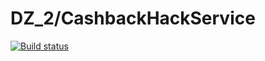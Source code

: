 # DZ_2/CashbackHackService
[![Build status](https://ci.appveyor.com/api/projects/status/q4ii2i70eopleu0s?svg=true)](https://ci.appveyor.com/project/AlikAskat/dz-2)
